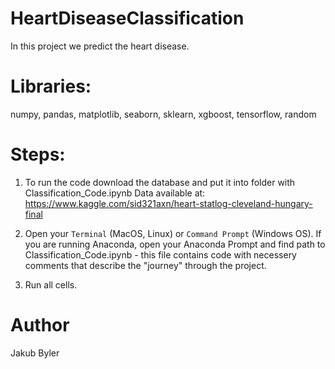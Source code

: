 # HeartDiseaseClassification

In this project we predict the heart disease.

# Libraries: 
numpy, pandas, matplotlib, seaborn, sklearn, xgboost, tensorflow, random

# Steps:
1. To run the code download the database and put it into folder with Classification_Code.ipynb
Data available at: https://www.kaggle.com/sid321axn/heart-statlog-cleveland-hungary-final

2. Open your `Terminal` (MacOS, Linux) or `Command Prompt` (Windows OS). If you are running Anaconda, open your Anaconda Prompt and find path to Classification_Code.ipynb - this file contains code with necessery comments that describe the "journey" through the project. 

3. Run all cells.

# Author
Jakub Byler
